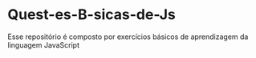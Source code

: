 # Quest-es-B-sicas-de-Js
Esse repositório é composto por exercícios básicos de aprendizagem da linguagem JavaScript
